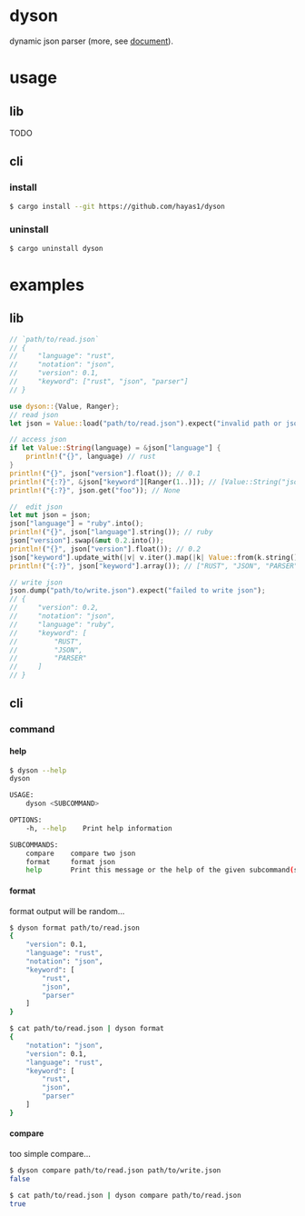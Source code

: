 # dyson
dynamic json parser (more, see [document](https://hayas1.github.io/dyson/dyson/)).

# usage
## lib
TODO

## cli
### install
```sh
$ cargo install --git https://github.com/hayas1/dyson
```
### uninstall
```sh
$ cargo uninstall dyson
```
# examples
## lib
```rust
// `path/to/read.json`
// {
//     "language": "rust",
//     "notation": "json",
//     "version": 0.1,
//     "keyword": ["rust", "json", "parser"]
// }

use dyson::{Value, Ranger};
// read json
let json = Value::load("path/to/read.json").expect("invalid path or json structure");

// access json
if let Value::String(language) = &json["language"] {
    println!("{}", language) // rust
}
println!("{}", json["version"].float()); // 0.1
println!("{:?}", &json["keyword"][Ranger(1..)]); // [Value::String("json"), Value::String("parser")]
println!("{:?}", json.get("foo")); // None

//  edit json
let mut json = json;
json["language"] = "ruby".into();
println!("{}", json["language"].string()); // ruby
json["version"].swap(&mut 0.2.into());
println!("{}", json["version"].float()); // 0.2
json["keyword"].update_with(|v| v.iter().map(|k| Value::from(k.string().to_uppercase())).collect());
println!("{:?}", json["keyword"].array()); // ["RUST", "JSON", "PARSER"]

// write json
json.dump("path/to/write.json").expect("failed to write json");
// {
//     "version": 0.2,
//     "notation": "json",
//     "language": "ruby",
//     "keyword": [
//         "RUST",
//         "JSON",
//         "PARSER"
//     ]
// }
```

## cli
### command
#### help
```sh
$ dyson --help
dyson

USAGE:
    dyson <SUBCOMMAND>

OPTIONS:
    -h, --help    Print help information

SUBCOMMANDS:
    compare    compare two json
    format     format json
    help       Print this message or the help of the given subcommand(s)
```
#### format
format output will be random...
```sh
$ dyson format path/to/read.json
{
    "version": 0.1,
    "language": "rust",
    "notation": "json",
    "keyword": [
        "rust",
        "json",
        "parser"
    ]
}
```

```sh
$ cat path/to/read.json | dyson format
{
    "notation": "json",
    "version": 0.1,
    "language": "rust",
    "keyword": [
        "rust",
        "json",
        "parser"
    ]
}
```

#### compare
too simple compare...
```sh
$ dyson compare path/to/read.json path/to/write.json
false
```

```sh
$ cat path/to/read.json | dyson compare path/to/read.json
true
```
